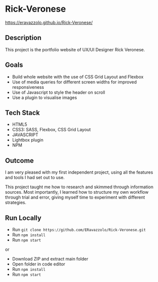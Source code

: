 # Rick-Veronese
https://eravazzolo.github.io/Rick-Veronese/

## Description
This project is the portfolio website of UX/UI Designer Rick Veronese.

## Goals
- Build whole website with the use of CSS Grid Layout and Flexbox 
- Use of media queries for different screen widths for improved responsiveness
- Use of Javascript to style the header on scroll
- Use a plugin to visualise images 

## Tech Stack
- HTML5
- CSS3: SASS, Flexbox, CSS Grid Layout
- JAVASCRIPT
- Lightbox plugin
- NPM

## Outcome
I am very pleased with my first independent project, using all the features and tools I had set out to use.

This project taught me how to research and skimmed through information sources. Most importantly, I learned how to structure my own workflow through trial and error, giving myself time to experiment with different strategies.

## Run Locally
- Run `git clone https://github.com/ERavazzolo/Rick-Veronese.git`
- Run `npm install`
- Run `npm start`

or

- Download ZIP and extract main folder
- Open folder in code editor
- Run `npm install`
- Run `npm start`
